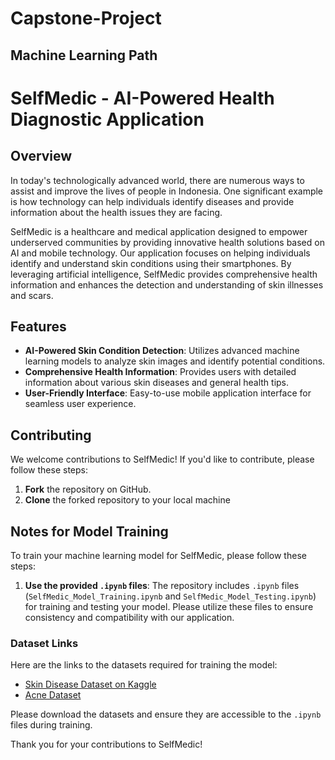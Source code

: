 # Capstone-Project
## Machine Learning Path
# SelfMedic - AI-Powered Health Diagnostic Application

## Overview

In today's technologically advanced world, there are numerous ways to assist and improve the lives of people in Indonesia. One significant example is how technology can help individuals identify diseases and provide information about the health issues they are facing.

SelfMedic is a healthcare and medical application designed to empower underserved communities by providing innovative health solutions based on AI and mobile technology. Our application focuses on helping individuals identify and understand skin conditions using their smartphones. By leveraging artificial intelligence, SelfMedic provides comprehensive health information and enhances the detection and understanding of skin illnesses and scars.

## Features

- **AI-Powered Skin Condition Detection**: Utilizes advanced machine learning models to analyze skin images and identify potential conditions.
- **Comprehensive Health Information**: Provides users with detailed information about various skin diseases and general health tips.
- **User-Friendly Interface**: Easy-to-use mobile application interface for seamless user experience.

## Contributing

We welcome contributions to SelfMedic! If you'd like to contribute, please follow these steps:

1. **Fork** the repository on GitHub.
2. **Clone** the forked repository to your local machine

## Notes for Model Training

To train your machine learning model for SelfMedic, please follow these steps:

1. **Use the provided `.ipynb` files**: The repository includes `.ipynb` files (`SelfMedic_Model_Training.ipynb` and `SelfMedic_Model_Testing.ipynb`) for training and testing your model. Please utilize these files to ensure consistency and compatibility with our application.

### Dataset Links

Here are the links to the datasets required for training the model:

- [Skin Disease Dataset on Kaggle](https://www.kaggle.com/datasets/subirbiswas19/skin-disease-dataset)
- [Acne Dataset](https://drive.google.com/file/d/1SuTaO8F5fpyk2WQSJ7q1WZv4d8ByQT6D/view)

Please download the datasets and ensure they are accessible to the `.ipynb` files during training.

Thank you for your contributions to SelfMedic!
  
